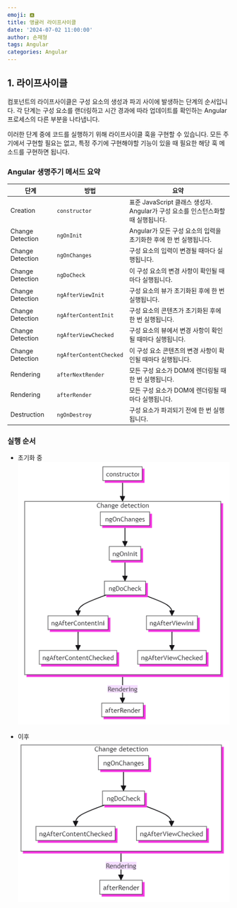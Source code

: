 ```yaml
---
emoji: 🅰️
title: 앵귤러 라이프사이클
date: '2024-07-02 11:00:00'
author: 손재형
tags: Angular
categories: Angular
---
```


## 1. 라이프사이클

컴포넌트의 라이프사이클은 구성 요소의 생성과 파괴 사이에 발생하는 단계의 순서입니다. 각 단계는 구성 요소를 랜더링하고 시간 경과에 따라 업데이트를 확인하는 Angular 프로세스의 다른 부분을 나타냅니다.

이러한 단계 중에 코드를 실행하기 위해 라이프사이클 훅을 구현할 수 있습니다. 모든 주기에서 구현할 필요는 없고, 특정 주기에 구현해야할 기능이 있을 때 필요한 해당 훅 메소드를 구현하면 됩니다.

### Angular 생명주기 메서드 요약

| 단계             | 방법                    | 요약                                                                             |
| ---------------- | ----------------------- | -------------------------------------------------------------------------------- |
| Creation         | `constructor`           | 표준 JavaScript 클래스 생성자. Angular가 구성 요소를 인스턴스화할 때 실행됩니다. |
| Change Detection | `ngOnInit`              | Angular가 모든 구성 요소의 입력을 초기화한 후에 한 번 실행됩니다.                |
| Change Detection | `ngOnChanges`           | 구성 요소의 입력이 변경될 때마다 실행됩니다.                                     |
| Change Detection | `ngDoCheck`             | 이 구성 요소의 변경 사항이 확인될 때마다 실행됩니다.                             |
| Change Detection | `ngAfterViewInit`       | 구성 요소의 뷰가 초기화된 후에 한 번 실행됩니다.                                 |
| Change Detection | `ngAfterContentInit`    | 구성 요소의 콘텐츠가 초기화된 후에 한 번 실행됩니다.                             |
| Change Detection | `ngAfterViewChecked`    | 구성 요소의 뷰에서 변경 사항이 확인될 때마다 실행됩니다.                         |
| Change Detection | `ngAfterContentChecked` | 이 구성 요소 콘텐츠의 변경 사항이 확인될 때마다 실행됩니다.                      |
| Rendering        | `afterNextRender`       | 모든 구성 요소가 DOM에 렌더링될 때 한 번 실행됩니다.                             |
| Rendering        | `afterRender`           | 모든 구성 요소가 DOM에 렌더링될 때마다 실행됩니다.                               |
| Destruction      | `ngOnDestroy`           | 구성 요소가 파괴되기 전에 한 번 실행됩니다.                                      |

### 실행 순서

- 초기화 중
  ![alt text](angular-initialize.png)

- 이후
  ![alt text](angular-update.png)
